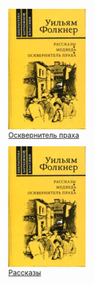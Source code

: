 ![](Осквернитель%20праха.jpg)  
[Осквернитель праха](Осквернитель%20праха.txt)

![](Рассказы.jpg)  
[Рассказы](Рассказы.txt)
